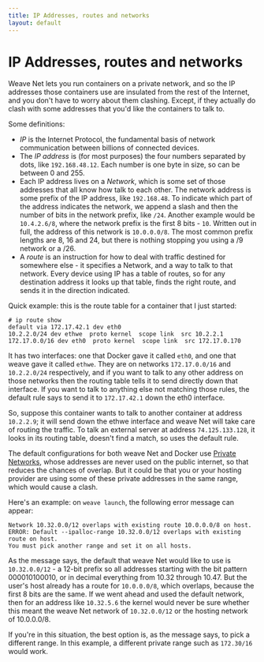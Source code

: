 ```yaml
---
title: IP Addresses, routes and networks
layout: default
---
```


# IP Addresses, routes and networks

Weave Net lets you run containers on a private network, and so the IP
addresses those containers use are insulated from the rest of the
Internet, and you don't have to worry about them clashing. Except, if
they actually do clash with some addresses that you'd like the
containers to talk to.

Some definitions:

- _IP_ is the Internet Protocol, the fundamental basis of network
   communication between billions of connected devices.
- The _IP address_ is (for most purposes) the four numbers separated
  by dots, like `192.168.48.12`. Each number is one byte in size, so can
  be between 0 and 255.
- Each IP address lives on a _Network_, which is some set of those
  addresses that all know how talk to each other. The network address
  is some prefix of the IP address, like `192.168.48`. To indicate
  which part of the address indicates the network, we append a slash
  and then the number of bits in the network prefix, like
  `/24`. Another example would be `10.4.2.6/8`, where the network
  prefix is the first 8 bits - `10`. Written out in full, the address
  of this network is `10.0.0.0/8`. The most common prefix lengths are
  8, 16 and 24, but there is nothing stopping you using a /9 network
  or a /26.
- A _route_ is an instruction for how to deal with traffic destined
  for somewhere else - it specifies a Network, and a way to talk to
  that network.  Every device using IP has a table of routes, so for
  any destination address it looks up that table, finds the right
  route, and sends it in the direction indicated.

Quick example: this is the route table for a container that I just started:

````
# ip route show
default via 172.17.42.1 dev eth0 
10.2.2.0/24 dev ethwe  proto kernel  scope link  src 10.2.2.1 
172.17.0.0/16 dev eth0  proto kernel  scope link  src 172.17.0.170 
````

It has two interfaces: one that Docker gave it called `eth0`, and one
that weave gave it called `ethwe`. They are on networks
`172.17.0.0/16` and `10.2.2.0/24` respectively, and if you want to
talk to any other address on those networks then the routing table
tells it to send directly down that interface. If you want to talk to
anything else not matching those rules, the default rule says to send
it to `172.17.42.1` down the eth0 interface.

So, suppose this container wants to talk to another container at
address `10.2.2.9`; it will send down the ethwe interface and weave
Net will take care of routing the traffic. To talk an external server
at address `74.125.133.128`, it looks in its routing table, doesn't
find a match, so uses the default rule.

The default configurations for both weave Net and Docker use [Private
Networks](https://en.wikipedia.org/wiki/Private_network), whose
addresses are never used on the public internet, so that reduces the
chances of overlap. But it could be that you or your hosting provider
are using some of these private addresses in the same range, which would
cause a clash.

Here's an example: on `weave launch`, the following error message
can appear:

````
Network 10.32.0.0/12 overlaps with existing route 10.0.0.0/8 on host.
ERROR: Default --ipalloc-range 10.32.0.0/12 overlaps with existing route on host.
You must pick another range and set it on all hosts.
````

As the message says, the default that weave Net would like to use is
`10.32.0.0/12` - a 12-bit prefix so all addresses starting with the bit
pattern 000010100010, or in decimal everything from 10.32 through
10.47. But the user's host already has a route for `10.0.0.0/8`,
which overlaps, because the first 8 bits are the same. If we went
ahead and used the default network, then for an address like
`10.32.5.6` the kernel would never be sure whether this meant the
weave Net network of `10.32.0.0/12` or the hosting network of
10.0.0.0/8.

If you're in this situation, the best option is, as the message says,
to pick a different range. In this example, a different private range
such as `172.30/16` would work.
